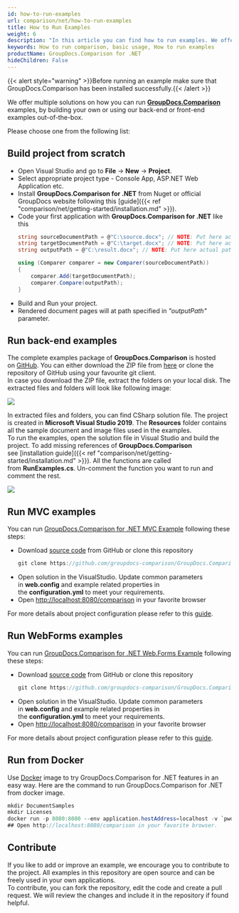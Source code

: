 ```yaml
---
id: how-to-run-examples
url: comparison/net/how-to-run-examples
title: How to Run Examples
weight: 6
description: "In this article you can find how to run examples. We offer multiple solutions on how you can run GroupDocs.Comparison examples, by building your own or using our back-end or front-end examples out-of-the-box."
keywords: How to run comparison, basic usage, How to run examples
productName: GroupDocs.Comparison for .NET
hideChildren: False
---
```

{{< alert style="warning" >}}Before running an example make sure that GroupDocs.Comparison has been installed successfully.{{< /alert >}}

We offer multiple solutions on how you can run **[GroupDocs.Comparison](https://products.groupdocs.com/comparison/net)** examples, by building your own or using our back-end or front-end examples out-of-the-box.

Please choose one from the following list:


## Build project from scratch

*   Open Visual Studio and go to **File** -> **New** -> **Project**.
*   Select appropriate project type - Console App, ASP.NET Web Application etc.
*   Install **GroupDocs.Comparison for .NET** from Nuget or official GroupDocs website following this [guide]({{< ref "comparison/net/getting-started/installation.md" >}}).
*   Code your first application with **GroupDocs.Comparison for .NET** like this
    ```csharp
    string sourceDocumentPath = @"C:\source.docx"; // NOTE: Put here actual path to source document
    string targetDocumentPath = @"C:\target.docx"; // NOTE: Put here actual path to source document
    string outputPath = @"C:\result.docx"; // NOTE: Put here actual path to source document
    
    using (Comparer comparer = new Comparer(sourceDocumentPath))
    {
    	comparer.Add(targetDocumentPath);
        comparer.Compare(outputPath);
    }
    ```
*   Build and Run your project.
*   Rendered document pages will at path specified in *"outputPath"* parameter.

## Run back-end examples

The complete examples package of **GroupDocs.Comparison** is hosted on [GitHub](https://github.com/groupdocs-comparison/GroupDocs.Comparison-for-.NET). You can either download the ZIP file from [here](https://github.com/groupdocs-comparison/GroupDocs.Comparison-for-.NET/archive/master.zip) or clone the repository of GitHub using your favourite git client.  
In case you download the ZIP file, extract the folders on your local disk. The extracted files and folders will look like following image:

![](comparison/net/images/how-to-run-examples.jpg)

In extracted files and folders, you can find CSharp solution file. The project is created in **Microsoft Visual Studio 2019**. The **Resources** folder contains all the sample document and image files used in the examples.  
To run the examples, open the solution file in Visual Studio and build the project. To add missing references of **GroupDocs.Comparison** see [installation guide]({{< ref "comparison/net/getting-started/installation.md" >}}). All the functions are called from **RunExamples.cs**.
Un-comment the function you want to run and comment the rest.

![](comparison/net/images/how-to-run-examples_1.png)

## Run MVC examples

You can run [GroupDocs.Comparison for .NET MVC Example](https://github.com/groupdocs-comparison/GroupDocs.Comparison-for-.NET-MVC) following these steps:

*   Download [source code](https://github.com/groupdocs-comparison/GroupDocs.Comparison-for-.NET-MVC/archive/master.zip) from GitHub or clone this repository
    ```csharp
    git clone https://github.com/groupdocs-comparison/GroupDocs.Comparison-for-.NET-MVC
    ```
*   Open solution in the VisualStudio. Update common parameters in **web.config** and example related properties in the **configuration.yml** to meet your requirements.
*   Open [http://localhost:8080/comparison](http://localhost:8080/comparison) in your favorite browser

For more details about project configuration please refer to this [guide](https://github.com/groupdocs-comparison/GroupDocs.Comparison-for-.NET-MVC#configuration).

## Run WebForms examples

You can run [GroupDocs.Comparison for .NET Web.Forms Example](https://github.com/groupdocs-comparison/GroupDocs.Comparison-for-.NET-WebForms) following these steps:
*   Download [source code](https://github.com/groupdocs-comparison/GroupDocs.Comparison-for-.NET-WebForms/archive/master.zip) from GitHub or clone this repository
    ```csharp
    git clone https://github.com/groupdocs-comparison/GroupDocs.Comparison-for-.NET-WebForms
    ```
*   Open solution in the VisualStudio. Update common parameters in **web.config** and example related properties in the **configuration.yml** to meet your requirements.
*   Open [http://localhost:8080/comparison](http://localhost:8080/comparison) in your favorite browser

For more details about project configuration please refer to this [guide](https://github.com/groupdocs-comparison/GroupDocs.Comparison-for-.NET-WebForms#configuration).

## Run from Docker

Use [Docker](https://www.docker.com/) image to try GroupDocs.Comparison for .NET features in an easy way. Here are the command to run GroupDocs.Comparison for .NET from docker image.

```csharp
mkdir DocumentSamples
mkdir Licenses
docker run -p 8080:8080 --env application.hostAddress=localhost -v `pwd`/DocumentSamples:/home/groupdocs/app/DocumentSamples -v `pwd`/Licenses:/home/groupdocs/app/Licenses groupdocs/comparison
## Open http://localhost:8080/comparison in your favorite browser.
```

## Contribute

If you like to add or improve an example, we encourage you to contribute to the project. All examples in this repository are open source and can be freely used in your own applications.  
To contribute, you can fork the repository, edit the code and create a pull request. We will review the changes and include it in the repository if found helpful.

